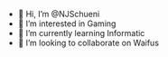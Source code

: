 - 👋 Hi, I’m @NJSchueni
- 👀 I’m interested in Gaming
- 🌱 I’m currently learning Informatic
- 💞️ I’m looking to collaborate on Waifus

<!---
NJSchueni/NJSchueni is a ✨ special ✨ repository because its `README.md` (this file) appears on your GitHub profile.
You can click the Preview link to take a look at your changes.
--->
